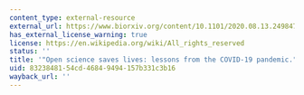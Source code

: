 ```yaml
---
content_type: external-resource
external_url: https://www.biorxiv.org/content/10.1101/2020.08.13.249847v2.full.pdf
has_external_license_warning: true
license: https://en.wikipedia.org/wiki/All_rights_reserved
status: ''
title: '"Open science saves lives: lessons from the COVID-19 pandemic." (PDF)'
uid: 83238481-54cd-4684-9494-157b331c3b16
wayback_url: ''
---
```

